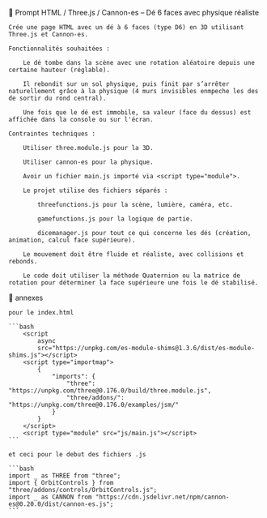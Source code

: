 🎲 Prompt HTML / Three.js / Cannon-es – Dé 6 faces avec physique réaliste

    Crée une page HTML avec un dé à 6 faces (type D6) en 3D utilisant Three.js et Cannon-es.

    Fonctionnalités souhaitées :

        Le dé tombe dans la scène avec une rotation aléatoire depuis une certaine hauteur (réglable).

        Il rebondit sur un sol physique, puis finit par s’arrêter naturellement grâce à la physique (4 murs invisibles enmpeche les des de sortir du rond central).

        Une fois que le dé est immobile, sa valeur (face du dessus) est affichée dans la console ou sur l'écran.

    Contraintes techniques :

        Utiliser three.module.js pour la 3D.

        Utiliser cannon-es pour la physique.

        Avoir un fichier main.js importé via <script type="module">.

        Le projet utilise des fichiers séparés :

            threefunctions.js pour la scène, lumière, caméra, etc.

            gamefunctions.js pour la logique de partie.

            dicemanager.js pour tout ce qui concerne les dés (création, animation, calcul face supérieure).

        Le mouvement doit être fluide et réaliste, avec collisions et rebonds.

        Le code doit utiliser la méthode Quaternion ou la matrice de rotation pour déterminer la face supérieure une fois le dé stabilisé.

🎲 annexes

    pour le index.html

    ```bash
    	<script
    		async
    		src="https://unpkg.com/es-module-shims@1.3.6/dist/es-module-shims.js"></script>
    	<script type="importmap">
    		{
    			"imports": {
    				"three": "https://unpkg.com/three@0.176.0/build/three.module.js",
    				"three/addons/": "https://unpkg.com/three@0.176.0/examples/jsm/"
    			}
    		}
    	</script>
    	<script type="module" src="js/main.js"></script>
    ```

    et ceci pour le debut des fichiers .js

    ```bash
    import _ as THREE from "three";
    import { OrbitControls } from "three/addons/controls/OrbitControls.js";
    import _ as CANNON from "https://cdn.jsdelivr.net/npm/cannon-es@0.20.0/dist/cannon-es.js";
    ```
